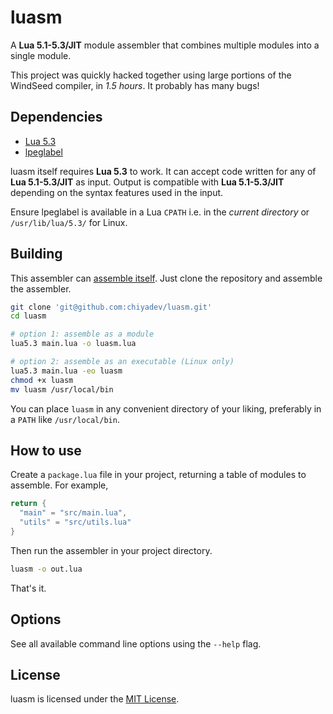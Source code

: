 # luasm

A **Lua 5.1-5.3/JIT** module assembler that combines multiple modules into a single module.

This project was quickly hacked together using large portions of the WindSeed compiler, in _1.5 hours_. It probably has many bugs!

## Dependencies

- [Lua 5.3][1]
- [lpeglabel][2]

luasm itself requires **Lua 5.3** to work. It can accept code written for any of **Lua 5.1-5.3/JIT** as input. Output is compatible with **Lua 5.1-5.3/JIT** depending on the syntax features used in the input.

Ensure lpeglabel is available in a Lua `CPATH` i.e. in the _current directory_ or `/usr/lib/lua/5.3/` for Linux.

## Building

This assembler can [assemble itself][3]. Just clone the repository and assemble the assembler.

```sh
git clone 'git@github.com:chiyadev/luasm.git'
cd luasm

# option 1: assemble as a module
lua5.3 main.lua -o luasm.lua

# option 2: assemble as an executable (Linux only)
lua5.3 main.lua -eo luasm
chmod +x luasm
mv luasm /usr/local/bin
```

You can place `luasm` in any convenient directory of your liking, preferably in a `PATH` like `/usr/local/bin`.

## How to use

Create a `package.lua` file in your project, returning a table of modules to assemble. For example,

```lua
return {
  "main" = "src/main.lua",
  "utils" = "src/utils.lua"
}
```

Then run the assembler in your project directory.

```sh
luasm -o out.lua
```

That's it.

## Options

See all available command line options using the `--help` flag.

## License

luasm is licensed under the [MIT License](LICENSE).

[1]: https://www.lua.org/versions.html#5.3
[2]: https://github.com/sqmedeiros/lpeglabel
[3]: https://en.wikipedia.org/wiki/Bootstrapping_(compilers)
